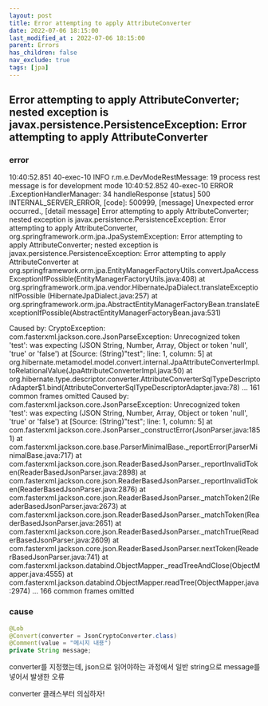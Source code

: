 ```yaml
---
layout: post
title: Error attempting to apply AttributeConverter
date: 2022-07-06 18:15:00
last_modified_at : 2022-07-06 18:15:00
parent: Errors
has_children: false
nav_exclude: true
tags: [jpa]
---
```


## Error attempting to apply AttributeConverter; nested exception is javax.persistence.PersistenceException: Error attempting to apply AttributeConverter

### error

10:40:52.851 40-exec-10 INFO  r.m.e.DevModeRestMessage: 19 process rest message is for development mode
10:40:52.852 40-exec-10 ERROR .ExceptionHandlerManager: 34 handleResponse  [status] 500 INTERNAL_SERVER_ERROR, [code]: 500999, [message] Unexpected error occurred., [detail message] Error attempting to apply AttributeConverter; nested exception is javax.persistence.PersistenceException: Error attempting to apply AttributeConverter,
org.springframework.orm.jpa.JpaSystemException: Error attempting to apply AttributeConverter; 
nested exception is javax.persistence.PersistenceException: 
Error attempting to apply AttributeConverter
at org.springframework.orm.jpa.EntityManagerFactoryUtils.convertJpaAccessExceptionIfPossible(EntityManagerFactoryUtils.java:408)
at org.springframework.orm.jpa.vendor.HibernateJpaDialect.translateExceptionIfPossible
(HibernateJpaDialect.java:257)
at org.springframework.orm.jpa.AbstractEntityManagerFactoryBean.translateExceptionIfPossible(AbstractEntityManagerFactoryBean.java:531)

Caused by: CryptoException: 
com.fasterxml.jackson.core.JsonParseException: Unrecognized token 'test': 
was expecting (JSON String, Number, Array, Object or token 'null', 'true' or 'false')
at [Source: (String)"test"; line: 1, column: 5]
at org.hibernate.metamodel.model.convert.internal.JpaAttributeConverterImpl.toRelationalValue(JpaAttributeConverterImpl.java:50)
at org.hibernate.type.descriptor.converter.AttributeConverterSqlTypeDescriptorAdapter$1.bind(AttributeConverterSqlTypeDescriptorAdapter.java:78)
... 161 common frames omitted
Caused by: com.fasterxml.jackson.core.JsonParseException: Unrecognized token 'test': was expecting (JSON String, Number, Array, Object or token 'null', 'true' or 'false')
at [Source: (String)"test"; line: 1, column: 5]
at com.fasterxml.jackson.core.JsonParser._constructError(JsonParser.java:1851)
at com.fasterxml.jackson.core.base.ParserMinimalBase._reportError(ParserMinimalBase.java:717)
at com.fasterxml.jackson.core.json.ReaderBasedJsonParser._reportInvalidToken(ReaderBasedJsonParser.java:2898)
at com.fasterxml.jackson.core.json.ReaderBasedJsonParser._reportInvalidToken(ReaderBasedJsonParser.java:2876)
at com.fasterxml.jackson.core.json.ReaderBasedJsonParser._matchToken2(ReaderBasedJsonParser.java:2673)
at com.fasterxml.jackson.core.json.ReaderBasedJsonParser._matchToken(ReaderBasedJsonParser.java:2651)
at com.fasterxml.jackson.core.json.ReaderBasedJsonParser._matchTrue(ReaderBasedJsonParser.java:2609)
at com.fasterxml.jackson.core.json.ReaderBasedJsonParser.nextToken(ReaderBasedJsonParser.java:741)
at com.fasterxml.jackson.databind.ObjectMapper._readTreeAndClose(ObjectMapper.java:4555)
at com.fasterxml.jackson.databind.ObjectMapper.readTree(ObjectMapper.java:2974)
... 166 common frames omitted

### cause

```java
@Lob
@Convert(converter = JsonCryptoConverter.class)
@Comment(value = "메시지 내용")
private String message;
```

converter를 지정했는데, json으로 읽어야하는 과정에서 일반 string으로 message를 넣어서 발생한 오류

converter 클래스부터 의심하자!